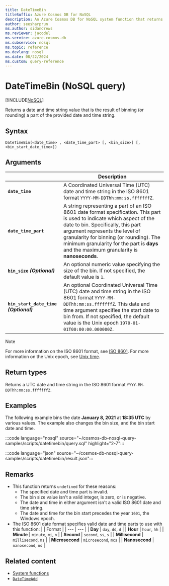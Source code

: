 ```yaml
--- 
title: DateTimeBin
titleSuffix: Azure Cosmos DB for NoSQL
description: An Azure Cosmos DB for NoSQL system function that returns a date and time that's the resulting of binning (rounding) a part of the specified datetime.
author: seesharprun
ms.author: sidandrews
ms.reviewer: jacodel
ms.service: azure-cosmos-db
ms.subservice: nosql
ms.topic: reference
ms.devlang: nosql
ms.date: 08/22/2024
ms.custom: query-reference
---
```


# DateTimeBin (NoSQL query)

[!INCLUDE[NoSQL](../../includes/appliesto-nosql.md)]

Returns a date and time string value that is the result of binning (or rounding) a part of the provided date and time string.

## Syntax

```nosql
DateTimeBin(<date_time> , <date_time_part> [, <bin_size>] [, <bin_start_date_time>]) 
```

## Arguments

| | Description |
| --- | --- |
| **`date_time`** | A Coordinated Universal Time (UTC) date and time string in the ISO 8601 format `YYYY-MM-DDThh:mm:ss.fffffffZ`. |
| **`date_time_part`** | A string representing a part of an ISO 8601 date format specification. This part is used to indicate which aspect of the date to bin. Specifically, this part argument represents the level of granularity for binning (or rounding). The minimum granularity for the part is **days** and the maximum granularity is **nanoseconds**. |
| **`bin_size` *(Optional)*** | An optional numeric value specifying the size of the bin. If not specified, the default value is `1`. |
| **`bin_start_date_time` *(Optional)*** | An optional Coordinated Universal Time (UTC) date and time string in the ISO 8601 format `YYYY-MM-DDThh:mm:ss.fffffffZ`. This date and time argument specifies the start date to bin from. If not specified, the default value is the Unix epoch `1970-01-01T00:00:00.000000Z`. |

> [!NOTE]
> For more information on the ISO 8601 format, see [ISO 8601](https://wikipedia.org/wiki/ISO_8601). For more information on the Unix epoch, see [Unix time](https://wikipedia.org/wiki/unix_time).

## Return types

Returns a UTC date and time string in the ISO 8601 format `YYYY-MM-DDThh:mm:ss.fffffffZ`.

## Examples

The following example bins the date **January 8, 2021** at **18:35 UTC** by various values. The example also changes the bin size, and the bin start date and time.

:::code language="nosql" source="~/cosmos-db-nosql-query-samples/scripts/datetimebin/query.sql" highlight="2-7":::

:::code language="json" source="~/cosmos-db-nosql-query-samples/scripts/datetimebin/result.json":::

## Remarks

- This function returns `undefined` for these reasons:
  - The specified date and time part is invalid.
  - The bin size value isn't a valid integer, is zero, or is negative.
  - The date and time in either argument isn't a valid ISO 8601 date and time string.
  - The date and time for the bin start precedes the year `1601`, the Windows epoch.
- The ISO 8601 date format specifies valid date and time parts to use with this function:
    | | Format |
    | --- | --- |
    | **Day** | `day`, `dd`, `d` |
    | **Hour** | `hour`, `hh` |
    | **Minute** | `minute`, `mi`, `n` |
    | **Second** | `second`, `ss`, `s` |
    | **Millisecond** | `millisecond`, `ms` |
    | **Microsecond** | `microsecond`, `mcs` |
    | **Nanosecond** | `nanosecond`, `ns` |

## Related content

- [System functions](system-functions.yml)
- [`DateTimeAdd`](datetimeadd.md)
